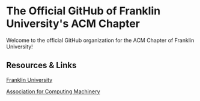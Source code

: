 # The Official GitHub of Franklin University's ACM Chapter
Welcome to the official GitHub organization for the ACM Chapter of Franklin University!

## Resources & Links
[Franklin University](https://www.franklin.edu/)

[Association for Computing Machinery](https://www.acm.org/)
